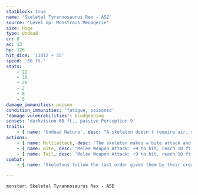 ```yaml
---
statblock: true
name: 'Skeletal Tyrannosaurus Rex - A5E'
source: 'Level Up: Monstrous Menagerie'
size: Huge
type: Undead
cr: 8
ac: 13
hp: 126
hit_dice: '11d12 + 55'
speed: '50 ft.'
stats:
    - 22
    - 10
    - 20
    - 2
    - 8
    - 5
damage_immunities: poison
condition_immunities: 'fatigue, poisoned'
'damage vulenrabilities': bludgeoning
senses: 'darkvision 60 ft., passive Perception 9'
traits:
    - { name: 'Undead Nature', desc: "A skeleton doesn't require air, sustenance, or sleep." }
actions:
    - { name: Multiattack, desc: 'The skeleton makes a bite attack and a tail attack against two different targets.' }
    - { name: Bite, desc: "Melee Weapon Attack: +9 to hit, reach 10 ft., one target. Hit: 25 (3d12 + 6) piercing damage. If the target is a creature, it is grappled (escape DC 17). Until this grapple ends, the skeleton can't bite a different creature and it has advantage on bite attacks against the grappled creature." }
    - { name: Tail, desc: 'Melee Weapon Attack: +9 to hit, reach 10 ft., one target. Hit: 19 (3d8 + 6) bludgeoning damage.' }
combat:
    - { name: 'Skeletons follow the last order given them by their creator: defend the gates, attack trespassers, etc', desc: "Without orders, they attack any creatures that approach them. Skeletons don't retreat unless commanded to do so." }

---
```

```statblock
monster: Skeletal Tyrannosaurus Rex - A5E
```
